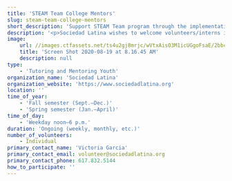 ```yaml
---
title: 'STEAM Team College Mentors'
slug: steam-team-college-mentors
short_description: 'Support STEAM Team program through the implementation of Science, Technology, Engineering, Art, and Math (STEAM) skill-building activities'
description: '<p>Sociedad Latina wishes to welcome volunteers/interns interested in becoming College Mentors to our middle school participants. College Mentors support the STEAM Team through the implementation of Science, Technology, Engineering, Art, and Math (STEAM) skill-building activities. College Mentors work with small and large groups of middle-school-aged youth, providing guidance with homework, academics, and enrichment activities, and enforcing program structures and norms. College Mentors must demonstrate the ability to establish rapport with youth and should have strong interpersonal and communication skills. College Mentors will receive professional development training during orientation, check-ins, and program and staff meetings. College Mentors must be able to commit to at least two days per week from 2&ndash;5 p.m. at the Roxbury location or online if remote programming is continued. Expected time commitment each week: six hours minimum.</p><p>To participate email Victoria Garcia at <a href="mailto:volunteer@sociedadlatina.org" title=""><u>volunteer@sociedadlatina.org</u></a></p>'
image:
    url: //images.ctfassets.net/ts4u2gj8mrjc/wVtxAisO3M1icUGgoFsaE/2bbcc65303fcddb04dd0fb761d246255/Screen_Shot_2020-08-19_at_8.16.45_AM.png
    title: 'Screen Shot 2020-08-19 at 8.16.45 AM'
    description: null
type:
    - 'Tutoring and Mentoring Youth'
organization_name: 'Sociedad Latina'
organization_website: 'https://www.sociedadlatina.org'
location: ''
time_of_year:
    - 'Fall semester (Sept.–Dec.)'
    - 'Spring semester (Jan.–April)'
time_of_day:
    - 'Weekday noon–6 p.m.'
duration: 'Ongoing (weekly, monthly, etc.)'
number_of_volunteers:
    - Individual
primary_contact_name: 'Victoria Garcia'
primary_contact_email: volunteer@sociedadlatina.org
primary_contact_phone: 617.832.5144
how_to_participate: ''
---
```

